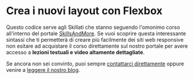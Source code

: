 # Crea i nuovi layout con Flexbox

Questo codice serve agli Skillati che stanno seguendo l'omonimo corso all'interno del portale [SkillsAndMore](https://skillsandmore.org).
Se vuoi scoprire questa interessante sintassi che ti permetterà di creare più facilmente dei siti web responsive non esitare ad acquistare il corso direttamente sul nostro portale per avere accesso a **lezioni testuali e video altamente dettagliate**.

Se ancora non sei convinto, puoi sempre [contattarci direttamente](https://skillsandmore.org/contatti/) oppure venire a [leggere il nostro blog](https://skillsandmore.org/blog/).
